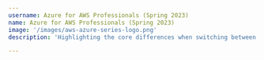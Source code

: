 ```yaml
---
username: Azure for AWS Professionals (Spring 2023)
name: Azure for AWS Professionals (Spring 2023)
image: '/images/aws-azure-series-logo.png'
description: 'Highlighting the core differences when switching between clouds'

---
```

